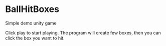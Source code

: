 # BallHitBoxes

Simple demo unity game

Click play to start playing. The program will create few boxes, then you can click the box you want to hit.
